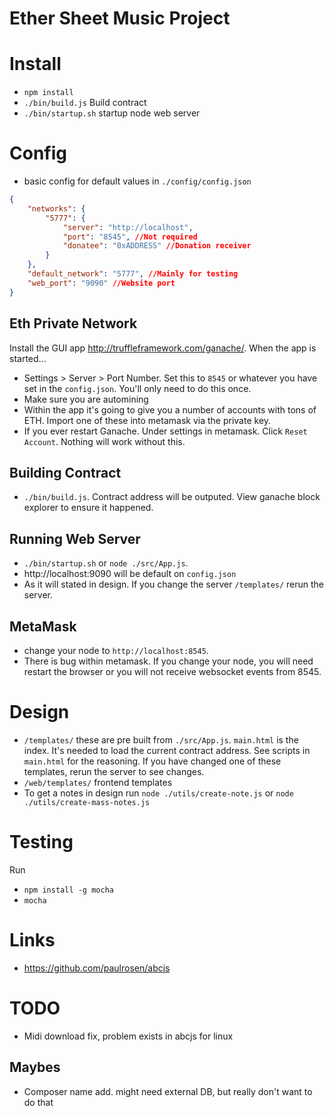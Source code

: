 # Ether Sheet Music Project


# Install

- `npm install`
- `./bin/build.js` Build contract
- `./bin/startup.sh` startup node web server


# Config

- basic config for default values in `./config/config.json`

```json
{
    "networks": {
        "5777": {
            "server": "http://localhost",
            "port": "8545", //Not required
            "donatee": "0xADDRESS" //Donation receiver
        }
    },
    "default_network": "5777", //Mainly for testing
    "web_port": "9090" //Website port
}
```


## Eth Private Network

Install the GUI app http://truffleframework.com/ganache/. When the app is started...

- Settings > Server > Port Number. Set this to `8545` or whatever you have set in the `config.json`. You'll only need to do this once.
- Make sure you are automining
- Within the app it's going to give you a number of accounts with tons of ETH. Import one of these into metamask via the private key.
- If you ever restart Ganache. Under settings in metamask. Click `Reset Account`. Nothing will work without this.


## Building Contract

- `./bin/build.js`. Contract address will be outputed. View ganache block explorer to ensure it happened.


## Running Web Server

- `./bin/startup.sh` or `node ./src/App.js`.
- http://localhost:9090 will be default on `config.json`
- As it will stated in design. If you change the server `/templates/` rerun the server.


## MetaMask

- change your node to `http://localhost:8545`.
- There is bug within metamask. If you change your node, you will need restart the browser or you will not receive websocket events from 8545.


# Design

- `/templates/` these are pre built from `./src/App.js`. `main.html` is the index. It's needed to load the current contract address. See scripts in `main.html` for the reasoning. If you have changed one of these templates, rerun the server to see changes.
- `/web/templates/` frontend templates
- To get a notes in design run `node ./utils/create-note.js` or `node ./utils/create-mass-notes.js`


# Testing

Run

- `npm install -g mocha`
- `mocha`


# Links

- https://github.com/paulrosen/abcjs


# TODO

- Midi download fix, problem exists in abcjs for linux


## Maybes

- Composer name add. might need external DB, but really don't want to do that
